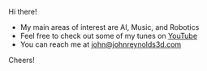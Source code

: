 Hi there!

-  My main areas of interest are AI, Music, and Robotics
-  Feel free to check out some of my tunes on [YouTube](https://www.youtube.com/channel/UCBFxb7Z8LSTJYA_R69IRAqQ)
-  You can reach me at john@johnreynolds3d.com

Cheers!
